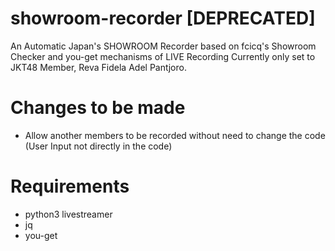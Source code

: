 # showroom-recorder [DEPRECATED]
An Automatic Japan's SHOWROOM Recorder based on fcicq's Showroom Checker and you-get mechanisms of LIVE Recording
Currently only set to JKT48 Member, Reva Fidela Adel Pantjoro.
# Changes to be made
- Allow another members to be recorded without need to change the code (User Input not directly in the code)
# Requirements
- python3 livestreamer
- jq
- you-get
